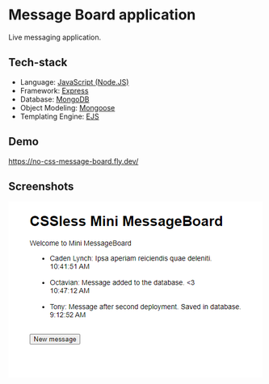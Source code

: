 
# Message Board application
Live messaging application.



## Tech-stack
 - Language: [JavaScript (Node.JS)](https://nodejs.org/en)
 - Framework: [Express](https://expressjs.com/)
 - Database: [MongoDB](https://www.mongodb.com/)
 - Object Modeling: [Mongoose](https://mongoosejs.com/)
 - Templating Engine: [EJS](https://ejs.co/)


## Demo

https://no-css-message-board.fly.dev/


## Screenshots

![App Screenshot](/ss.png)

